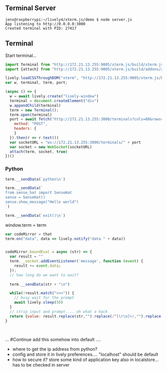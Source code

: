 ## Terminal Server

```
jens@raspberrypi:~/lively4/xterm.js/demo $ node server.js 
App listening to http://0.0.0.0:3000
Created terminal with PID: 27417
```

## Terminal

Start terminal...

```javascript
import Terminal from "http://172.21.13.255:9005/xterm.js/build/xterm.js"
import {attach} from "http://172.21.13.255:9005/xterm.js/build/addons/attach/attach.js"

lively.loadCSSThroughDOM("xterm", "http://172.21.13.255:9005/xterm.js/build/xterm.css")
var w, terminal, term, port;

(async () => {
  w = await lively.create("lively-window")
  terminal = document.createElement("div")
  w.appendChild(terminal)
  term = new Terminal();
  term.open(terminal)
  port = await fetch("http://172.21.13.255:3000/terminals?cols=88&rows=24", {
    method: "POST", 
    headers: {
    }
  }).then(r => r.text())  
  var socketURL = "ws://172.21.13.255:3000/terminals/" + port
  var socket = new WebSocket(socketURL)
  attach(term, socket, true)
})()
```

### Python

```javascript
term.__sendData(`python\n`)

term.__sendData(`
from sense_hat import SenseHat
sense = SenseHat()
sense.show_message("Hello world")
`)

term.__sendData(`exit()\n`)

```


window.term = term


```javascript
var codeMirror = that
term.on("data", data => lively.notify("data " + data))


codeMirror.boundEval = async (str) => {
  var result = ""
  term.__socket.addEventListener('message', function (event) {
    result += event.data;
  });
  // how long do we want to wait?
  
  term.__sendData(str + "\n")

  while(!result.match(">>>")) {
    // busy wait for the prompt
    await lively.sleep(50) 
  }
  // strip input and prompt.... oh what a hack
  return {value: result.replace(str,"").replace(/^[\r\n]+/,"").replace(/>>> $/,"")}
}
 
 
```


... #Continue add this somehow into default .... 

- where to get the ip address from python?
- config and store it in lively preferences.... "localhost" should be default 
- how to secure it? store some kind of application key also in localstore... has to be checked in server





